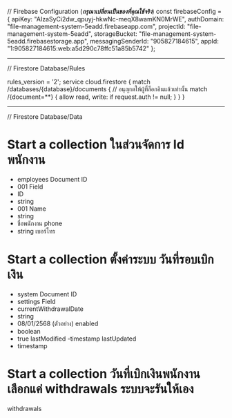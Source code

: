 // Firebase Configuration (***กรุณาเปลี่ยนเป็นของที่คุณใช้จริง***)
const firebaseConfig = {
    apiKey: "AIzaSyCi2dw_qpuyj-hkwNc-meqX8wamKN0MrWE", 
    authDomain: "file-management-system-5eadd.firebaseapp.com",
    projectId: "file-management-system-5eadd",
    storageBucket: "file-management-system-5eadd.firebasestorage.app",
    messagingSenderId: "905827184615",
    appId: "1:905827184615:web:a5d290c78ffc51a85b5742"
};


------------------------------------------
// Firestore Database/Rules

rules_version = '2';
service cloud.firestore {
  match /databases/{database}/documents {
    // อนุญาตให้ผู้ที่ล็อกอินแล้วเท่านั้น
    match /{document=**} {
      allow read, write: if request.auth != null;
    }
  }
}

------------------------------------------
// Firestore Database/Data
# Start a collection ในส่วนจัดการ Id พนักงาน
- employees
Document ID 
- 001
Field
- ID
- string
- 001
Name
- string
- ชื่อพนักงาน
phone
- string
เบอร์โทร
# Start a collection ตั้งค่าระบบ วันที่รอบเบิกเงิน
- system
Document ID
- settings
Field
- currentWithdrawalDate
- string
- 08/01/2568 (ตัวอย่าง)
enabled
- boolean
- true 
lastModified
-timestamp
lastUpdated
- timestamp

# Start a collection วันที่เบิกเงินพนักงาน เลือกแค่ withdrawals ระบบจะรันให้เอง
withdrawals

